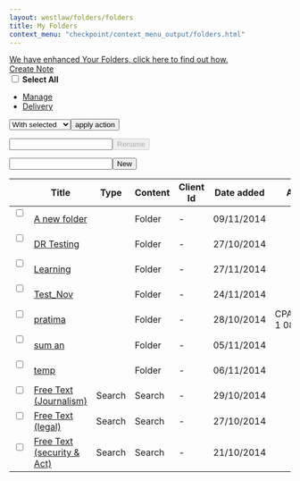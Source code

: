 ```yaml
---
layout: westlaw/folders/folders
title: My Folders
context_menu: "checkpoint/context_menu_output/folders.html"
---
```


<!-- START CHECKPOINT OUTPUT -->

<div id="iconhelp">
<a id="folderhelper" class="lightbulbhelper" href="#">We have enhanced Your Folders, click here to find out how.</a>
</div>
<div id="docBody" style="display: block;"><div id="docContent"> <div style="display: none;" class="quicklinks"><div class="mainHeader"><div class="myfolders-mainHeaderBar2"><h2 class="heading"><span>Quick Links</span></h2></div></div><div class="myfolders-mainContent"><div class="folderNodeContent"><table><thead style="display: table-header-group;"><tr><th class="tcCheck header">&nbsp;</th><th class="tcTitle header">Title</th><th class="tcContentType header">Content Type</th><th class="tcClientId header">Client Id</th><th class="tcActions header">&nbsp;</th> </tr></thead><tbody class="itemList"> <tr data-type="SEARCH" data-name="Search%20Results_test" data-id="i0acc372e0000014931fb7d437b7f8025" id="quicklink-i0acc372e0000014931fb7d437b7f8025" class="quicklinkrow odd"> <td class="tcCheck"></td><td class="tcTitle"> <a href="/maf/app/favourites/process/search?savedSearchGuid=i0acc372e0000014931fb7d437b7f8025&amp;ndd=1" class="QuickLink"> <span class="name"> Search Results_test <span class="fixieEndSpan"></span> </span> </a> </td><td class="tcContentType"> <span class="typeFolder">Search</span> </td><td class="tcClientId"> - </td><td class="tcActions"> <a onclick="javascript:edit_quicklink('i0acc372e0000014931fb7d437b7f8025')" class="edit"><img height="12" alt="Edit" src="/cpau/images/icons/ico_edit.png"></a> <a onclick="javascript:delete_quicklink('i0acc372e0000014931fb7d437b7f8025')" class="delete"><img height="12" alt="Delete" src="/cpau/images/icons/ico_delete.png"></a> </td></tr><tr data-type="SEARCH" data-name="CLT_Testing_121" data-id="i0acc0c25000001493188cdc6ebb6bf20" id="quicklink-i0acc0c25000001493188cdc6ebb6bf20" class="quicklinkrow even"> <td class="tcCheck"></td><td class="tcTitle"> <a href="/maf/app/favourites/process/search?savedSearchGuid=i0acc0c25000001493188cdc6ebb6bf20&amp;ndd=1" class="QuickLink"> <span class="name"> CLT_Testing_121 <span class="fixieEndSpan"></span> </span> </a> </td><td class="tcContentType"> <span class="typeFolder">Search</span> </td><td class="tcClientId"> - </td><td class="tcActions"> <a onclick="javascript:edit_quicklink('i0acc0c25000001493188cdc6ebb6bf20')" class="edit"><img height="12" alt="Edit" src="/cpau/images/icons/ico_edit.png"></a> <a onclick="javascript:delete_quicklink('i0acc0c25000001493188cdc6ebb6bf20')" class="delete"><img height="12" alt="Delete" src="/cpau/images/icons/ico_delete.png"></a> </td></tr><tr data-type="SEARCH" data-name="SearchResult_Qlink" data-id="i0acc372e0000014810d3b106db00ac28" id="quicklink-i0acc372e0000014810d3b106db00ac28" class="quicklinkrow odd"> <td class="tcCheck"></td><td class="tcTitle"> <a href="/maf/app/favourites/process/search?savedSearchGuid=i0acc372e0000014810d3b106db00ac28&amp;ndd=1" class="QuickLink"> <span class="name"> SearchResult_Qlink <span class="fixieEndSpan"></span> </span> </a> </td><td class="tcContentType"> <span class="typeFolder">Search</span> </td><td class="tcClientId"> - </td><td class="tcActions"> <a onclick="javascript:edit_quicklink('i0acc372e0000014810d3b106db00ac28')" class="edit"><img height="12" alt="Edit" src="/cpau/images/icons/ico_edit.png"></a> <a onclick="javascript:delete_quicklink('i0acc372e0000014810d3b106db00ac28')" class="delete"><img height="12" alt="Delete" src="/cpau/images/icons/ico_delete.png"></a> </td></tr><tr data-type="SEARCH" data-name="searchlink" data-id="i0acc0c2500000148019f39c75e41c8b6" id="quicklink-i0acc0c2500000148019f39c75e41c8b6" class="quicklinkrow even"> <td class="tcCheck"></td><td class="tcTitle"> <a href="/maf/app/favourites/process/search?savedSearchGuid=i0acc0c2500000148019f39c75e41c8b6&amp;ndd=1" class="QuickLink"> <span class="name"> searchlink <span class="fixieEndSpan"></span> </span> </a> </td><td class="tcContentType"> <span class="typeFolder">Search</span> </td><td class="tcClientId"> - </td><td class="tcActions"> <a onclick="javascript:edit_quicklink('i0acc0c2500000148019f39c75e41c8b6')" class="edit"><img height="12" alt="Edit" src="/cpau/images/icons/ico_edit.png"></a> <a onclick="javascript:delete_quicklink('i0acc0c2500000148019f39c75e41c8b6')" class="delete"><img height="12" alt="Delete" src="/cpau/images/icons/ico_delete.png"></a> </td></tr><tr data-type="SEARCH" data-name="Journal_baxt" data-id="i0acc0c2500000147afbfb454d7b74a85" id="quicklink-i0acc0c2500000147afbfb454d7b74a85" class="quicklinkrow odd"> <td class="tcCheck"></td><td class="tcTitle"> <a href="/maf/app/favourites/process/search?savedSearchGuid=i0acc0c2500000147afbfb454d7b74a85&amp;ndd=1" class="QuickLink"> <span class="name"> Journal_baxt <span class="fixieEndSpan"></span> </span> </a> </td><td class="tcContentType"> <span class="typeFolder">Search</span> </td><td class="tcClientId"> - </td><td class="tcActions"> <a onclick="javascript:edit_quicklink('i0acc0c2500000147afbfb454d7b74a85')" class="edit"><img height="12" alt="Edit" src="/cpau/images/icons/ico_edit.png"></a> <a onclick="javascript:delete_quicklink('i0acc0c2500000147afbfb454d7b74a85')" class="delete"><img height="12" alt="Delete" src="/cpau/images/icons/ico_delete.png"></a> </td></tr><tr data-type="LINK" data-name="Doc%20View_QL" data-id="i0acc372e00000149327176a37b7f81da" id="quicklink-i0acc372e00000149327176a37b7f81da" class="quicklinkrow even"> <td class="tcCheck"></td><td class="tcTitle"> <a href="/maf/app/document?idLink=documentL&amp;ndd=1&amp;bcguid=AUNZ_TOC%7C%7CIc95dbe3c086930828643f665c2ca9913&amp;stid=&amp;parentguid=&amp;docguid=I375c00f5585f11e2a9cde0814198955f&amp;ao=ao.&amp;tocDs=AUNZ_CURRAWARE_TOC&amp;tocGuid=%5BLjava.lang.String%3B%405b03aa" class="QuickLink"> <span class="name"> Doc View_QL <span class="fixieEndSpan"></span> </span> </a> </td><td class="tcContentType"> <span class="typeFolder">Link</span> </td><td class="tcClientId"> - </td><td class="tcActions"> <a onclick="javascript:edit_quicklink('i0acc372e00000149327176a37b7f81da')" class="edit"><img height="12" alt="Edit" src="/cpau/images/icons/ico_edit.png"></a> <a onclick="javascript:delete_quicklink('i0acc372e00000149327176a37b7f81da')" class="delete"><img height="12" alt="Delete" src="/cpau/images/icons/ico_delete.png"></a> </td></tr><tr data-type="LINK" data-name="ASIC_TEst" data-id="i0acc372e0000014931fa51d87b7f7fea" id="quicklink-i0acc372e0000014931fa51d87b7f7fea" class="quicklinkrow odd"> <td class="tcCheck"></td><td class="tcTitle"> <a href="/maf/api/tocectory?idLink=tocectoryL&amp;ndd=2&amp;bcguid=&amp;stid=std-anz-default&amp;parentguid=AUNZ_TOC%7C%7CIeda6536631df3cd389c635df1ae3aca9&amp;docguid=&amp;ao=o.AUNZ_TOC%7C%7CIeda6536631df3cd389c635df1ae3aca9&amp;tocDs=&amp;tocGuid=" class="QuickLink"> <span class="name"> ASIC_TEst <span class="fixieEndSpan"></span> </span> </a> </td><td class="tcContentType"> <span class="typeFolder">Link</span> </td><td class="tcClientId"> - </td><td class="tcActions"> <a onclick="javascript:edit_quicklink('i0acc372e0000014931fa51d87b7f7fea')" class="edit"><img height="12" alt="Edit" src="/cpau/images/icons/ico_edit.png"></a> <a onclick="javascript:delete_quicklink('i0acc372e0000014931fa51d87b7f7fea')" class="delete"><img height="12" alt="Delete" src="/cpau/images/icons/ico_delete.png"></a> </td></tr><tr data-type="LINK" data-name="Tax_Tax" data-id="i0acc372e0000014931f9df207b7f7fbb" id="quicklink-i0acc372e0000014931f9df207b7f7fbb" class="quicklinkrow even"> <td class="tcCheck"></td><td class="tcTitle"> <a href="/maf/api/tocectory?idLink=tocectoryL&amp;ndd=2&amp;bcguid=&amp;stid=std-anz-default&amp;parentguid=AUNZ_TOC%7C%7CI2606b91e4cb1355eb6414d09678ff074&amp;docguid=&amp;ao=o.AUNZ_TOC%7C%7CI2606b91e4cb1355eb6414d09678ff074&amp;tocDs=&amp;tocGuid=" class="QuickLink"> <span class="name"> Tax_Tax <span class="fixieEndSpan"></span> </span> </a> </td><td class="tcContentType"> <span class="typeFolder">Link</span> </td><td class="tcClientId"> - </td><td class="tcActions"> <a onclick="javascript:edit_quicklink('i0acc372e0000014931f9df207b7f7fbb')" class="edit"><img height="12" alt="Edit" src="/cpau/images/icons/ico_edit.png"></a> <a onclick="javascript:delete_quicklink('i0acc372e0000014931f9df207b7f7fbb')" class="delete"><img height="12" alt="Delete" src="/cpau/images/icons/ico_delete.png"></a> </td></tr><tr data-type="LINK" data-name="Legislation_RobSon%27s" data-id="i0acc372e0000014931f95a2f7b7f7f9e" id="quicklink-i0acc372e0000014931f95a2f7b7f7f9e" class="quicklinkrow odd"> <td class="tcCheck"></td><td class="tcTitle"> <a href="/maf/api/tocectory?idLink=tocectoryL&amp;ndd=2&amp;bcguid=&amp;stid=std-anz-default&amp;parentguid=AUNZ_TOC%7C%7CIc251c9d668b53abfa9f9f7a33b677934&amp;docguid=&amp;ao=o.AUNZ_TOC%7C%7CIc251c9d668b53abfa9f9f7a33b677934&amp;tocDs=&amp;tocGuid=" class="QuickLink"> <span class="name"> Legislation_RobSon's <span class="fixieEndSpan"></span> </span> </a> </td><td class="tcContentType"> <span class="typeFolder">Link</span> </td><td class="tcClientId"> - </td><td class="tcActions"> <a onclick="javascript:edit_quicklink('i0acc372e0000014931f95a2f7b7f7f9e')" class="edit"><img height="12" alt="Edit" src="/cpau/images/icons/ico_edit.png"></a> <a onclick="javascript:delete_quicklink('i0acc372e0000014931f95a2f7b7f7f9e')" class="delete"><img height="12" alt="Delete" src="/cpau/images/icons/ico_delete.png"></a> </td></tr><tr data-type="LINK" data-name="Legislation_RobSon%27s" data-id="i0acc372e0000014931f94dec7b7f7f9a" id="quicklink-i0acc372e0000014931f94dec7b7f7f9a" class="quicklinkrow even"> <td class="tcCheck"></td><td class="tcTitle"> <a href="/maf/api/tocectory?idLink=tocectoryL&amp;ndd=2&amp;bcguid=&amp;stid=std-anz-default&amp;parentguid=AUNZ_TOC%7C%7CIc251c9d668b53abfa9f9f7a33b677934&amp;docguid=&amp;ao=o.AUNZ_TOC%7C%7CIc251c9d668b53abfa9f9f7a33b677934&amp;tocDs=&amp;tocGuid=" class="QuickLink"> <span class="name"> Legislation_RobSon's <span class="fixieEndSpan"></span> </span> </a> </td><td class="tcContentType"> <span class="typeFolder">Link</span> </td><td class="tcClientId"> - </td><td class="tcActions"> <a onclick="javascript:edit_quicklink('i0acc372e0000014931f94dec7b7f7f9a')" class="edit"><img height="12" alt="Edit" src="/cpau/images/icons/ico_edit.png"></a> <a onclick="javascript:delete_quicklink('i0acc372e0000014931f94dec7b7f7f9a')" class="delete"><img height="12" alt="Delete" src="/cpau/images/icons/ico_delete.png"></a> </td></tr><tr data-type="LINK" data-name="Legislation_RobSon%27s" data-id="i0acc372e0000014931f95a2b7b7f7f9d" id="quicklink-i0acc372e0000014931f95a2b7b7f7f9d" class="quicklinkrow odd"> <td class="tcCheck"></td><td class="tcTitle"> <a href="/maf/api/tocectory?idLink=tocectoryL&amp;ndd=2&amp;bcguid=&amp;stid=std-anz-default&amp;parentguid=AUNZ_TOC%7C%7CIc251c9d668b53abfa9f9f7a33b677934&amp;docguid=&amp;ao=o.AUNZ_TOC%7C%7CIc251c9d668b53abfa9f9f7a33b677934&amp;tocDs=&amp;tocGuid=" class="QuickLink"> <span class="name"> Legislation_RobSon's <span class="fixieEndSpan"></span> </span> </a> </td><td class="tcContentType"> <span class="typeFolder">Link</span> </td><td class="tcClientId"> - </td><td class="tcActions"> <a onclick="javascript:edit_quicklink('i0acc372e0000014931f95a2b7b7f7f9d')" class="edit"><img height="12" alt="Edit" src="/cpau/images/icons/ico_edit.png"></a> <a onclick="javascript:delete_quicklink('i0acc372e0000014931f95a2b7b7f7f9d')" class="delete"><img height="12" alt="Delete" src="/cpau/images/icons/ico_delete.png"></a> </td></tr><tr data-type="LINK" data-name="Test-QL" data-id="i0acc0c25000001491834456cebb6b214" id="quicklink-i0acc0c25000001491834456cebb6b214" class="quicklinkrow even"> <td class="tcCheck"></td><td class="tcTitle"> <a href="/maf/app/document?idLink=documentL&amp;ndd=1&amp;bcguid=AUNZ_TOC%7C%7CI48b559f900153003acf06e4e65fa41c5&amp;stid=&amp;parentguid=AUNZ_AU_LEARNING_TOC%7C%7CI72ab3b733efd11e4a30de8183984af20&amp;docguid=I72ab3b723efd11e4a30de8183984af20&amp;ao=ao.AUNZ_AU_LEARNING_TOC%7C%7CI72ab3b733efd11e4a30de8183984af20&amp;tocDs=AUNZ_AU_LEARNING_TOC&amp;tocGuid=%5BLjava.lang.String%3B%401d440ce" class="QuickLink"> <span class="name"> Test-QL <span class="fixieEndSpan"></span> </span> </a> </td><td class="tcContentType"> <span class="typeFolder">Link</span> </td><td class="tcClientId"> - </td><td class="tcActions"> <a onclick="javascript:edit_quicklink('i0acc0c25000001491834456cebb6b214')" class="edit"><img height="12" alt="Edit" src="/cpau/images/icons/ico_edit.png"></a> <a onclick="javascript:delete_quicklink('i0acc0c25000001491834456cebb6b214')" class="delete"><img height="12" alt="Delete" src="/cpau/images/icons/ico_delete.png"></a> </td></tr><tr data-type="LINK" data-name="tesrt%5C" data-id="i0acc0c2500000148aca5dbcdb340d59c" id="quicklink-i0acc0c2500000148aca5dbcdb340d59c" class="quicklinkrow odd"> <td class="tcCheck"></td><td class="tcTitle"> <a href="/maf/app/document?idLink=documentL&amp;ndd=1&amp;bcguid=AUNZ_TOC%7C%7CI15754ae906d03c19b6aef66ba3520fbe&amp;stid=&amp;parentguid=AUNZ_AU_LEARNING_TOC%7C%7CI275e3f91a4ff11e2a5e7a394103fadd1&amp;docguid=Ia3ccb25f5f8011e28bbec0558248582e&amp;ao=ao.AUNZ_AU_LEARNING_TOC%7C%7CI275e3f91a4ff11e2a5e7a394103fadd1&amp;tocDs=AUNZ_AU_LEARNING_TOC&amp;tocGuid=%5BLjava.lang.String%3B%40f010d7" class="QuickLink"> <span class="name"> tesrt\\ <span class="fixieEndSpan"></span> </span> </a> </td><td class="tcContentType"> <span class="typeFolder">Link</span> </td><td class="tcClientId"> - </td><td class="tcActions"> <a onclick="javascript:edit_quicklink('i0acc0c2500000148aca5dbcdb340d59c')" class="edit"><img height="12" alt="Edit" src="/cpau/images/icons/ico_edit.png"></a> <a onclick="javascript:delete_quicklink('i0acc0c2500000148aca5dbcdb340d59c')" class="delete"><img height="12" alt="Delete" src="/cpau/images/icons/ico_delete.png"></a> </td></tr><tr data-type="LINK" data-name="Tools" data-id="i0acc372e0000014816f50ed4db00c3cb" id="quicklink-i0acc372e0000014816f50ed4db00c3cb" class="quicklinkrow even"> <td class="tcCheck"></td><td class="tcTitle"> <a href="/maf/api/tocectory?idLink=tocectoryL&amp;ndd=2&amp;bcguid=&amp;stid=std-au-tools&amp;parentguid=AUNZ_TOC%7C%7CI23c976611025389ba03ff338a1ad83b3&amp;docguid=&amp;ao=o.AUNZ_TOC%7C%7CI23c976611025389ba03ff338a1ad83b3&amp;tocDs=&amp;tocGuid=" class="QuickLink"> <span class="name"> Tools <span class="fixieEndSpan"></span> </span> </a> </td><td class="tcContentType"> <span class="typeFolder">Link</span> </td><td class="tcClientId"> - </td><td class="tcActions"> <a onclick="javascript:edit_quicklink('i0acc372e0000014816f50ed4db00c3cb')" class="edit"><img height="12" alt="Edit" src="/cpau/images/icons/ico_edit.png"></a> <a onclick="javascript:delete_quicklink('i0acc372e0000014816f50ed4db00c3cb')" class="delete"><img height="12" alt="Delete" src="/cpau/images/icons/ico_delete.png"></a> </td></tr><tr data-type="LINK" data-name="Toc_link" data-id="i0acc372e0000014816ba65dddb00c2c2" id="quicklink-i0acc372e0000014816ba65dddb00c2c2" class="quicklinkrow odd"> <td class="tcCheck"></td><td class="tcTitle"> <a href="/maf/api/tocectory?idLink=tocectoryL&amp;ndd=2&amp;bcguid=&amp;stid=std-anz-default&amp;parentguid=AUNZ_TOC%7C%7CI49f25956c9e03db08fc645c565cfc7f5&amp;docguid=&amp;ao=o.AUNZ_TOC%7C%7CI49f25956c9e03db08fc645c565cfc7f5&amp;tocDs=&amp;tocGuid=" class="QuickLink"> <span class="name"> Toc_link <span class="fixieEndSpan"></span> </span> </a> </td><td class="tcContentType"> <span class="typeFolder">Link</span> </td><td class="tcClientId"> - </td><td class="tcActions"> <a onclick="javascript:edit_quicklink('i0acc372e0000014816ba65dddb00c2c2')" class="edit"><img height="12" alt="Edit" src="/cpau/images/icons/ico_edit.png"></a> <a onclick="javascript:delete_quicklink('i0acc372e0000014816ba65dddb00c2c2')" class="delete"><img height="12" alt="Delete" src="/cpau/images/icons/ico_delete.png"></a> </td></tr><tr data-type="LINK" data-name="asdfg" data-id="i0acc0c25000001480c5e114d2edf0209" id="quicklink-i0acc0c25000001480c5e114d2edf0209" class="quicklinkrow even"> <td class="tcCheck"></td><td class="tcTitle"> <a href="/maf/api/tocectory?idLink=tocectoryL&amp;ndd=2&amp;bcguid=&amp;stid=std-anz-govregs&amp;parentguid=AUNZ_TOC%7C%7CIeda6536631df3cd389c635df1ae3aca9&amp;docguid=&amp;ao=o.AUNZ_TOC%7C%7CIeda6536631df3cd389c635df1ae3aca9&amp;tocDs=&amp;tocGuid=" class="QuickLink"> <span class="name"> asdfg <span class="fixieEndSpan"></span> </span> </a> </td><td class="tcContentType"> <span class="typeFolder">Link</span> </td><td class="tcClientId"> - </td><td class="tcActions"> <a onclick="javascript:edit_quicklink('i0acc0c25000001480c5e114d2edf0209')" class="edit"><img height="12" alt="Edit" src="/cpau/images/icons/ico_edit.png"></a> <a onclick="javascript:delete_quicklink('i0acc0c25000001480c5e114d2edf0209')" class="delete"><img height="12" alt="Delete" src="/cpau/images/icons/ico_delete.png"></a> </td></tr><tr data-type="LINK" data-name="asdfbn" data-id="i0acc0c25000001480c5dfdc02edf0206" id="quicklink-i0acc0c25000001480c5dfdc02edf0206" class="quicklinkrow odd"> <td class="tcCheck"></td><td class="tcTitle"> <a href="/maf/api/tocectory?idLink=tocectoryL&amp;ndd=2&amp;bcguid=&amp;stid=std-anz-govregs&amp;parentguid=AUNZ_TOC%7C%7CI3db2264163b33125ae93551715c1de44&amp;docguid=&amp;ao=o.AUNZ_TOC%7C%7CI3db2264163b33125ae93551715c1de44&amp;tocDs=&amp;tocGuid=" class="QuickLink"> <span class="name"> asdfbn <span class="fixieEndSpan"></span> </span> </a> </td><td class="tcContentType"> <span class="typeFolder">Link</span> </td><td class="tcClientId"> - </td><td class="tcActions"> <a onclick="javascript:edit_quicklink('i0acc0c25000001480c5dfdc02edf0206')" class="edit"><img height="12" alt="Edit" src="/cpau/images/icons/ico_edit.png"></a> <a onclick="javascript:delete_quicklink('i0acc0c25000001480c5dfdc02edf0206')" class="delete"><img height="12" alt="Delete" src="/cpau/images/icons/ico_delete.png"></a> </td></tr><tr data-type="LINK" data-name="Legi" data-id="i0acc0c2500000147afe1c6fdd7b74b52" id="quicklink-i0acc0c2500000147afe1c6fdd7b74b52" class="quicklinkrow even"> <td class="tcCheck"></td><td class="tcTitle"> <a href="/maf/api/tocectory?idLink=tocectoryL&amp;ndd=2&amp;bcguid=&amp;stid=std-anz-default&amp;parentguid=AUNZ_TOC%7C%7CI8b2fde1cbfd13a68b3e237ad19db1638&amp;docguid=&amp;ao=o.AUNZ_TOC%7C%7CI8b2fde1cbfd13a68b3e237ad19db1638&amp;tocDs=&amp;tocGuid=" class="QuickLink"> <span class="name"> Legi <span class="fixieEndSpan"></span> </span> </a> </td><td class="tcContentType"> <span class="typeFolder">Link</span> </td><td class="tcClientId"> - </td><td class="tcActions"> <a onclick="javascript:edit_quicklink('i0acc0c2500000147afe1c6fdd7b74b52')" class="edit"><img height="12" alt="Edit" src="/cpau/images/icons/ico_edit.png"></a> <a onclick="javascript:delete_quicklink('i0acc0c2500000147afe1c6fdd7b74b52')" class="delete"><img height="12" alt="Delete" src="/cpau/images/icons/ico_delete.png"></a> </td></tr><tr data-type="LINK" data-name="Journals" data-id="i0acc0c2500000147afe0a34bd7b74b42" id="quicklink-i0acc0c2500000147afe0a34bd7b74b42" class="quicklinkrow odd"> <td class="tcCheck"></td><td class="tcTitle"> <a href="/maf/api/tocectory?idLink=tocectoryL&amp;ndd=2&amp;bcguid=&amp;stid=std-anz-default&amp;parentguid=AUNZ_TOC%7C%7CI8e9d2f805c633f31b1035cf64e8ca26f&amp;docguid=&amp;ao=o.AUNZ_TOC%7C%7CI8e9d2f805c633f31b1035cf64e8ca26f&amp;tocDs=&amp;tocGuid=" class="QuickLink"> <span class="name"> Journals <span class="fixieEndSpan"></span> </span> </a> </td><td class="tcContentType"> <span class="typeFolder">Link</span> </td><td class="tcClientId"> - </td><td class="tcActions"> <a onclick="javascript:edit_quicklink('i0acc0c2500000147afe0a34bd7b74b42')" class="edit"><img height="12" alt="Edit" src="/cpau/images/icons/ico_edit.png"></a> <a onclick="javascript:delete_quicklink('i0acc0c2500000147afe0a34bd7b74b42')" class="delete"><img height="12" alt="Delete" src="/cpau/images/icons/ico_delete.png"></a> </td></tr><tr data-type="LINK" data-name="commentary" data-id="i0acc0c2500000147afdf242fd7b74b33" id="quicklink-i0acc0c2500000147afdf242fd7b74b33" class="quicklinkrow even"> <td class="tcCheck"></td><td class="tcTitle"> <a href="/maf/api/tocectory?idLink=tocectoryL&amp;ndd=2&amp;bcguid=&amp;stid=std-anz-default&amp;parentguid=AUNZ_TOC%7C%7CI49f25956c9e03db08fc645c565cfc7f5&amp;docguid=&amp;ao=o.AUNZ_TOC%7C%7CI49f25956c9e03db08fc645c565cfc7f5&amp;tocDs=&amp;tocGuid=" class="QuickLink"> <span class="name"> commentary <span class="fixieEndSpan"></span> </span> </a> </td><td class="tcContentType"> <span class="typeFolder">Link</span> </td><td class="tcClientId"> - </td><td class="tcActions"> <a onclick="javascript:edit_quicklink('i0acc0c2500000147afdf242fd7b74b33')" class="edit"><img height="12" alt="Edit" src="/cpau/images/icons/ico_edit.png"></a> <a onclick="javascript:delete_quicklink('i0acc0c2500000147afdf242fd7b74b33')" class="delete"><img height="12" alt="Delete" src="/cpau/images/icons/ico_delete.png"></a> </td></tr><tr data-type="LINK" data-name="GST%20Cases" data-id="i0acc0c2500000147afd96aa6d7b74b16" id="quicklink-i0acc0c2500000147afd96aa6d7b74b16" class="quicklinkrow odd"> <td class="tcCheck"></td><td class="tcTitle"> <a href="/maf/app/document?idLink=documentL&amp;ndd=1&amp;bcguid=AUNZ_TOC%7C%7CI9ded4631d9723f08a3cdceb2b061456d&amp;stid=&amp;parentguid=&amp;docguid=I1f3d1300c14411e39dd387ffccae2760&amp;ao=ao.&amp;tocDs=AUNZ_CASES_TOC&amp;tocGuid=%5BLjava.lang.String%3B%4043abe" class="QuickLink"> <span class="name"> GST Cases <span class="fixieEndSpan"></span> </span> </a> </td><td class="tcContentType"> <span class="typeFolder">Link</span> </td><td class="tcClientId"> - </td><td class="tcActions"> <a onclick="javascript:edit_quicklink('i0acc0c2500000147afd96aa6d7b74b16')" class="edit"><img height="12" alt="Edit" src="/cpau/images/icons/ico_edit.png"></a> <a onclick="javascript:delete_quicklink('i0acc0c2500000147afd96aa6d7b74b16')" class="delete"><img height="12" alt="Delete" src="/cpau/images/icons/ico_delete.png"></a> </td></tr><tr data-type="LINK" data-name="GST_Journal" data-id="i0acc0c2500000147afc6da1dd7b74ac2" id="quicklink-i0acc0c2500000147afc6da1dd7b74ac2" class="quicklinkrow even"> <td class="tcCheck"></td><td class="tcTitle"> <a href="/maf/app/document?idLink=documentL&amp;ndd=1&amp;bcguid=AUNZ_TOC%7C%7CId36872f0bcdf3e46ac51c9a2ced2273a&amp;stid=&amp;parentguid=&amp;docguid=I91e05e35701911e2b4c7926539ff7a1f&amp;ao=ao.&amp;tocDs=AUNZ_AU_JOURNALS_TOC&amp;tocGuid=%5BLjava.lang.String%3B%401768195" class="QuickLink"> <span class="name"> GST_Journal <span class="fixieEndSpan"></span> </span> </a> </td><td class="tcContentType"> <span class="typeFolder">Link</span> </td><td class="tcClientId"> - </td><td class="tcActions"> <a onclick="javascript:edit_quicklink('i0acc0c2500000147afc6da1dd7b74ac2')" class="edit"><img height="12" alt="Edit" src="/cpau/images/icons/ico_edit.png"></a> <a onclick="javascript:delete_quicklink('i0acc0c2500000147afc6da1dd7b74ac2')" class="delete"><img height="12" alt="Delete" src="/cpau/images/icons/ico_delete.png"></a> </td></tr><tr data-type="LINK" data-name="Jour_Doc_view" data-id="i0acc0c2500000147afc03b5cd7b74a8c" id="quicklink-i0acc0c2500000147afc03b5cd7b74a8c" class="quicklinkrow odd"> <td class="tcCheck"></td><td class="tcTitle"> <a href="/maf/app/document?idLink=documentL&amp;ndd=1&amp;bcguid=AUNZ_TOC%7C%7CIcf671652712a3f7c886a31568868d829&amp;stid=&amp;parentguid=&amp;docguid=I759f54d4909111e2a7b9ef05615fb4a4&amp;ao=ao.&amp;tocDs=AUNZ_AU_JOURNALS_TOC&amp;tocGuid=%5BLjava.lang.String%3B%40a484cc" class="QuickLink"> <span class="name"> Jour_Doc_view <span class="fixieEndSpan"></span> </span> </a> </td><td class="tcContentType"> <span class="typeFolder">Link</span> </td><td class="tcClientId"> - </td><td class="tcActions"> <a onclick="javascript:edit_quicklink('i0acc0c2500000147afc03b5cd7b74a8c')" class="edit"><img height="12" alt="Edit" src="/cpau/images/icons/ico_edit.png"></a> <a onclick="javascript:delete_quicklink('i0acc0c2500000147afc03b5cd7b74a8c')" class="delete"><img height="12" alt="Delete" src="/cpau/images/icons/ico_delete.png"></a> </td></tr><tr data-type="LINK" data-name="Doc%20View%20_link" data-id="i0acc0c250000014742ee4f469b30b3bd" id="quicklink-i0acc0c250000014742ee4f469b30b3bd" class="quicklinkrow even"> <td class="tcCheck"></td><td class="tcTitle"> <a href="/maf/app/document?idLink=documentL&amp;ndd=1&amp;bcguid=AUNZ_TOC%7C%7CI5547541ca42b309d86b1d0bfaf1d1413&amp;stid=&amp;parentguid=&amp;docguid=If50903b1953811e0b38e8b3540e96244&amp;ao=ao.&amp;tocDs=AUNZ_AU_LEGCOMM_TOC&amp;tocGuid=%5BLjava.lang.String%3B%40d0cfa1" class="QuickLink"> <span class="name"> Doc View _link <span class="fixieEndSpan"></span> </span> </a> </td><td class="tcContentType"> <span class="typeFolder">Link</span> </td><td class="tcClientId"> - </td><td class="tcActions"> <a onclick="javascript:edit_quicklink('i0acc0c250000014742ee4f469b30b3bd')" class="edit"><img height="12" alt="Edit" src="/cpau/images/icons/ico_edit.png"></a> <a onclick="javascript:delete_quicklink('i0acc0c250000014742ee4f469b30b3bd')" class="delete"><img height="12" alt="Delete" src="/cpau/images/icons/ico_delete.png"></a> </td></tr></tbody></table></div></div></div><div id="mainHeader"><div id="mainHeaderBar1"> <div id="foldericon"> <span id="fldname"></span> </div><div id="createNote"> <a href="#">Create Note</a> </div></div><div id="mainHeaderBar2"><div id="actionPanel"> <div id="selectMultiple"><strong id="selectAll"><input type="checkbox" class="selectAll"> Select All</strong> </div><div id="actionDropMenu"> <ul> <li id="actionManage"><a class="selectLink" href="#"><span class="inner1"><span class="inner2">Manage</span></span></a></li><li id="actionDelivery"><a class="selectLink" href="#"><span class="inner1"><span class="inner2">Delivery</span></span></a></li></ul> </div><div id="actionMenu"><form method="" action="" id="selectItem"><select id="actionTypeSelect" name="actionTypeSelect"><option value="">With selected</option><option value="saveView">Save View</option><option value="bin">Recycle Bin</option><option value="move">Move Items</option><option value="copy">Copy to Folder</option><option value="print">Print</option><option value="download">Download</option><option value="email">E-mail</option></select><input type="button" id="doAction" value="apply action"></form></div><div id="crudPanel"><div id="renameFolder" disabled="disabled"><form method="" action="" id="updateFolderForm"><input type="input" value="" id="folderName" name="folderName" class="text"><input type="hidden" value="" id="currentFolderId" name="folderId"><span class="spanButton" id="renameFolderSubmit"><span class="inner1"><span class="inner2"><input type="submit" value="Rename" disabled="disabled"></span></span></span></form> </div><div id="addFolder"> <form method="" action="" id="addFolderForm"><input type="input" value="" id="addFolderInput" name="addFolderInput" class="text"><input type="hidden" value="" id="currentFolderInput" name="parentFolderId"><span class="spanButton" id="addFolderSubmit"><span class="inner1"><span class="inner2"><input type="submit" value="New"></span></span></span></form></div></div></div></div></div><div id="mainContent"><div id="folderNodeContent"><table summary="" class="tablesorter" id="docTable" data-parentid="ed6IjL9abA03GEx0VvJNS2vKLfb_0uzW"> <thead style="display: table-header-group;"> <tr> <th class="tcCheck"></th><th class="tcTitle header">Title</th><th class="tcFileType header">Type</th><th class="tcContentType header">Content</th><th class="tcClientId header">Client Id</th><th class="tcDateCreated header">Date added</th> <th class="tcAddedBy header">Added By</th> </tr></thead> <tbody id="itemList" style="visibility: visible;"> <tr class="odd"> <td class="tcCheck"> <input type="checkbox" class="checkboxFolder" value="bf5f8cb1bf79436e9dcc8eaa483677e4"> <span class="checkbox">&nbsp;</span> </td><td class="tcTitle"> <a class="Folder" id="tdLinkbf5f8cb1bf79436e9dcc8eaa483677e4" name="A new folder" href="#"> <span class="aInner"> A new folder <span class="fixieEndSpan"></span> </span> </a> </td><td class="tcFileType"> </td><td class="tcContentType"> <span class="typeFolder">Folder</span> </td><td class="tcClientId center"> - </td><td class="tcDateCreated"> 09/11/2014 </td><td class="tcAddedBy"></td></tr><tr class="even"> <td class="tcCheck"> <input type="checkbox" class="checkboxFolder" value="0cb29a0e7adf41358291de306034d337"> <span class="checkbox">&nbsp;</span> </td><td class="tcTitle"> <a class="Folder" id="tdLink0cb29a0e7adf41358291de306034d337" name="DR Testing" href="#"> <span class="aInner"> DR Testing <span class="fixieEndSpan"></span> </span> </a> </td><td class="tcFileType"> </td><td class="tcContentType"> <span class="typeFolder">Folder</span> </td><td class="tcClientId center"> - </td><td class="tcDateCreated"> 27/10/2014 </td><td class="tcAddedBy"></td></tr><tr class="odd"> <td class="tcCheck"> <input type="checkbox" class="checkboxFolder" value="897651a810e541b7b1c49856dd5745a6"> <span class="checkbox">&nbsp;</span> </td><td class="tcTitle"> <a class="Folder" id="tdLink897651a810e541b7b1c49856dd5745a6" name="Learning" href="#"> <span class="aInner"> Learning <span class="fixieEndSpan"></span> </span> </a> </td><td class="tcFileType"> </td><td class="tcContentType"> <span class="typeFolder">Folder</span> </td><td class="tcClientId center"> - </td><td class="tcDateCreated"> 27/11/2014 </td><td class="tcAddedBy"></td></tr><tr class="even"> <td class="tcCheck"> <input type="checkbox" class="checkboxFolder" value="b03654ff97e246748aa82f304fed4505"> <span class="checkbox">&nbsp;</span> </td><td class="tcTitle"> <a class="Folder" id="tdLinkb03654ff97e246748aa82f304fed4505" name="Test_Nov" href="#"> <span class="aInner"> Test_Nov <span class="fixieEndSpan"></span> </span> </a> </td><td class="tcFileType"> </td><td class="tcContentType"> <span class="typeFolder">Folder</span> </td><td class="tcClientId center"> - </td><td class="tcDateCreated"> 24/11/2014 </td><td class="tcAddedBy"></td></tr><tr class="odd"> <td class="tcCheck"> <input type="checkbox" class="checkboxFolder" value="f95e64feea0444e78019491da9d088f2"> <span class="checkbox">&nbsp;</span> </td><td class="tcTitle"> <a class="Folder shared" id="tdLinkf95e64feea0444e78019491da9d088f2" name="pratima" href="#"> <span class="aInner"> pratima <span class="fixieEndSpan"></span> </span> </a> </td><td class="tcFileType"> </td><td class="tcContentType"> <span class="typeFolder">Folder</span> </td><td class="tcClientId center"> - </td><td class="tcDateCreated"> 28/10/2014 </td><td class="tcAddedBy"> <span>CPAU_A_MAN-1 08072014</span> </td></tr><tr class="even"> <td class="tcCheck"> <input type="checkbox" class="checkboxFolder" value="85bb82de7a8a4973afcb46fa6bcf4cd0"> <span class="checkbox">&nbsp;</span> </td><td class="tcTitle"> <a class="Folder" id="tdLink85bb82de7a8a4973afcb46fa6bcf4cd0" name="sum an" href="#"> <span class="aInner"> sum an <span class="fixieEndSpan"></span> </span> </a> </td><td class="tcFileType"> </td><td class="tcContentType"> <span class="typeFolder">Folder</span> </td><td class="tcClientId center"> - </td><td class="tcDateCreated"> 05/11/2014 </td><td class="tcAddedBy"></td></tr><tr class="odd"> <td class="tcCheck"> <input type="checkbox" class="checkboxFolder" value="5e8e6246994b4ab2a8c4e01824bfa241"> <span class="checkbox">&nbsp;</span> </td><td class="tcTitle"> <a class="Folder" id="tdLink5e8e6246994b4ab2a8c4e01824bfa241" name="temp" href="#"> <span class="aInner"> temp <span class="fixieEndSpan"></span> </span> </a> </td><td class="tcFileType"> </td><td class="tcContentType"> <span class="typeFolder">Folder</span> </td><td class="tcClientId center"> - </td><td class="tcDateCreated"> 06/11/2014 </td><td class="tcAddedBy"></td></tr><tr class="even"> <td class="tcCheck"> <input type="checkbox" class="checkboxSearch" value="b76235f001a84141a46ddbc7f0b3f903"> <span class="checkbox">&nbsp;</span> </td><td class="tcTitle"> <a class="Search" id="tdLinkb76235f001a84141a46ddbc7f0b3f903" name="Free Text (Journalism)" href="/maf/app/onepass/linkout?dest=http%3A%2F%2Fwww.checkpointau.com.au.qc2.int.westgroup.com%2Fmaf%2Fcpau%2Fapi%2Ffoldering%2Ffolders%2Fed6IjL9abA03GEx0VvJNS2vKLfb_0uzW%2Fsavedsearches%2Fb76235f001a84141a46ddbc7f0b3f903%2Factions%2Fexecute"> <span class="aInner"> Free Text (Journalism) <span class="fixieEndSpan"></span> </span> </a> </td><td class="tcFileType"> Search </td><td class="tcContentType"> <span class="typeFolder">Search</span> </td><td class="tcClientId center"> - </td><td class="tcDateCreated"> 29/10/2014 </td><td class="tcAddedBy"></td></tr><tr class="odd"> <td class="tcCheck"> <input type="checkbox" class="checkboxSearch" value="bbb9eb5e7ed54b0cad91709ffef6d961"> <span class="checkbox">&nbsp;</span> </td><td class="tcTitle"> <a class="Search" id="tdLinkbbb9eb5e7ed54b0cad91709ffef6d961" name="Free Text (legal)" href="/maf/app/onepass/linkout?dest=http%3A%2F%2Fwww.checkpointau.com.au.qc2.int.westgroup.com%2Fmaf%2Fcpau%2Fapi%2Ffoldering%2Ffolders%2Fed6IjL9abA03GEx0VvJNS2vKLfb_0uzW%2Fsavedsearches%2Fbbb9eb5e7ed54b0cad91709ffef6d961%2Factions%2Fexecute"> <span class="aInner"> Free Text (legal) <span class="fixieEndSpan"></span> </span> </a> </td><td class="tcFileType"> Search </td><td class="tcContentType"> <span class="typeFolder">Search</span> </td><td class="tcClientId center"> - </td><td class="tcDateCreated"> 27/10/2014 </td><td class="tcAddedBy"></td></tr><tr class="even"> <td class="tcCheck"> <input type="checkbox" class="checkboxSearch" value="14afde36d3d04e2e8cb404aebd74fbe4"> <span class="checkbox">&nbsp;</span> </td><td class="tcTitle"> <a class="Search" id="tdLink14afde36d3d04e2e8cb404aebd74fbe4" name="Free Text (security &amp; Act)" href="/maf/app/onepass/linkout?dest=http%3A%2F%2Fwww.checkpointau.com.au.qc2.int.westgroup.com%2Fmaf%2Fcpau%2Fapi%2Ffoldering%2Ffolders%2Fed6IjL9abA03GEx0VvJNS2vKLfb_0uzW%2Fsavedsearches%2F14afde36d3d04e2e8cb404aebd74fbe4%2Factions%2Fexecute"> <span class="aInner"> Free Text (security &amp; Act) <span class="fixieEndSpan"></span> </span> </a> </td><td class="tcFileType"> Search </td><td class="tcContentType"> <span class="typeFolder">Search</span> </td><td class="tcClientId center"> - </td><td class="tcDateCreated"> 21/10/2014 </td><td class="tcAddedBy"></td></tr></tbody> </table></div></div></div></div>
